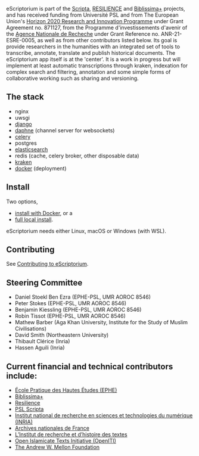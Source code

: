 eScriptorium is part of the [Scripta](https://www.psl.eu/en/scripta), [RESILIENCE](https://www.resilience-ri.eu) and [Biblissima+](https://projet.biblissima.fr/) projects, and has received funding from Université PSL and from The European Union's [Horizon 2020 Research and Innovation Programme](https://ec.europa.eu/programmes/horizon2020/en/what-horizon-2020) under Grant Agreement no. 871127, from the Programme d'investissements d'avenir of the [Agence Nationale de Recheche](https://anr.fr/fr/france-2030/france-2030/) under Grant Reference no. ANR-21-ESRE-0005, as well as from other contributors listed below. Its goal is provide researchers in the humanities with an integrated set of tools to transcribe, annotate, translate and publish historical documents.
The eScriptorium app itself is at the 'center'. It is a work in progress but will implement at least automatic transcriptions through kraken, indexation for complex search and filtering, annotation and some simple forms of collaborative working such as sharing and versioning.

## The stack
- nginx
- uwsgi
- [django](https://www.djangoproject.com/)
- [daphne](https://github.com/django/daphne) (channel server for websockets)
- [celery](http://www.celeryproject.org/)
- postgres
- [elasticsearch](https://www.elastic.co/)
- redis (cache, celery broker, other disposable data)
- [kraken](http://kraken.re)
- [docker](https://www.docker.com/) (deployment)


## Install
Two options,
- [install with Docker](https://gitlab.com/scripta/escriptorium/-/wikis/docker-install), or a
- [full local install](https://gitlab.com/scripta/escriptorium/-/wikis/full-install).

eScriptorium needs either Linux, macOS or Windows (with WSL).


## Contributing
See [Contributing to eScriptorium](https://gitlab.com/scripta/escriptorium/-/wikis/contributing).

## Steering Committee

- Daniel Stoekl Ben Ezra (EPHE-PSL, UMR AOROC 8546)
- Peter Stokes (EPHE-PSL, UMR AOROC 8546)
- Benjamin Kiessling (EPHE-PSL, UMR AOROC 8546)
- Robin Tissot (EPHE-PSL, UMR AOROC 8546)
- Mathew Barber (Aga Khan University, Institute for the Study of Muslim Civilisations)
- David Smith (Northeastern University)
- Thibault Clérice (Inria)
- Hassen Aguili (Inria)

## Current financial and technical contributors include:
- [École Pratique des Hautes Études (EPHE)](https://www.ephe.psl.eu)
- [Biblissima+](https://projet.biblissima.fr/)
- [Resilience](https://www.resilience-ri.eu/)
- [PSL Scripta](https://scripta.psl.eu/en/)
- [Institut national de recherche en sciences et technologies du numérique (INRIA)](https://inria.fr/en)
- [Archives nationales de France](https://www.archives-nationales.culture.gouv.fr/)
- [L’Institut de recherche et d’histoire des textes](https://www.irht.cnrs.fr/)
- [Open Islamicate Texts Initiative (OpenITI)](https://openiti.org/)
- [The Andrew W. Mellon Foundation](https://mellon.org/grants/)
